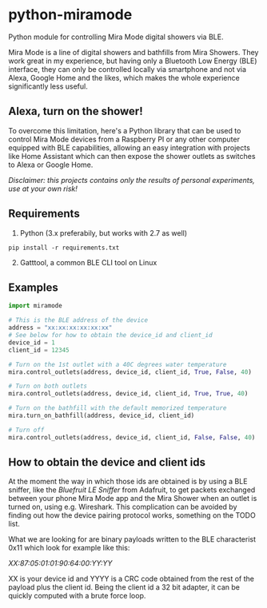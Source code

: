 # python-miramode

Python module for controlling Mira Mode digital showers via BLE.

Mira Mode is a line of digital showers and bathfills from Mira Showers. They
work great in my experience, but having only a Bluetooth Low Energy (BLE)
interface, they can only be controlled locally via smartphone and not via
Alexa, Google Home and the likes, which makes the whole experience
significantly less useful.

## Alexa, turn on the shower!

To overcome this limitation, here's a Python library that can be used to
control Mira Mode devices from a Raspberry PI or any other computer equipped
with BLE capabilities, allowing an easy integration with projects like
Home Assistant which can then expose the shower outlets as switches to
Alexa or Google Home.

*Disclaimer: this projects contains only the results of personal experiments,
use at your own risk!*

## Requirements

1. Python (3.x preferabily, but works with 2.7 as well)
```
pip install -r requirements.txt
```
2. Gatttool, a common BLE CLI tool on Linux

## Examples

```python
import miramode

# This is the BLE address of the device
address = "xx:xx:xx:xx:xx:xx"
# See below for how to obtain the device_id and client_id
device_id = 1
client_id = 12345

# Turn on the 1st outlet with a 40C degrees water temperature
mira.control_outlets(address, device_id, client_id, True, False, 40)

# Turn on both outlets
mira.control_outlets(address, device_id, client_id, True, True, 40)

# Turn on the bathfill with the default memorized temperature
mira.turn_on_bathfill(address, device_id, client_id)

# Turn off
mira.control_outlets(address, device_id, client_id, False, False, 40)
```

## How to obtain the device and client ids 

At the moment the way in which those ids are obtained is by using a BLE
sniffer, like the *Bluefruit LE Sniffer* from Adafruit, to get packets
exchanged between your phone Mira Mode app and the Mira Shower when an
outlet is turned on, using e.g. Wireshark. This complication can be
avoided by finding out how the device pairing protocol works,
something on the TODO list.

What we are looking for are binary payloads written to the BLE
characterist 0x11 which look for example like this:

*XX:87:05:01:01:90:64:00:YY:YY*

XX is your device id and YYYY is a CRC code obtained from the rest of
the payload plus the client id. Being the client id a 32 bit adapter,
it can be quickly computed with a brute force loop.
